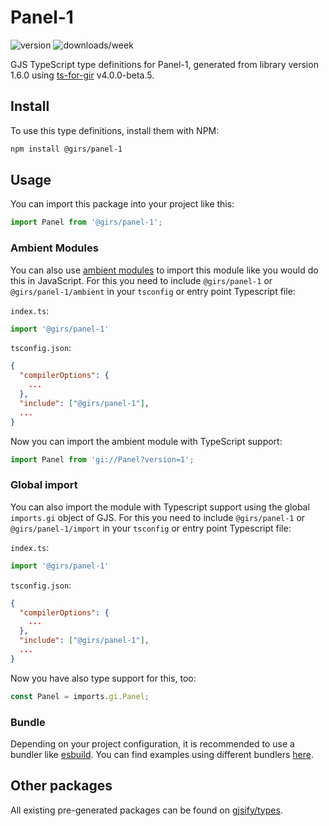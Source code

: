 
# Panel-1

![version](https://img.shields.io/npm/v/@girs/panel-1)
![downloads/week](https://img.shields.io/npm/dw/@girs/panel-1)


GJS TypeScript type definitions for Panel-1, generated from library version 1.6.0 using [ts-for-gir](https://github.com/gjsify/ts-for-gir) v4.0.0-beta.5.


## Install

To use this type definitions, install them with NPM:
```bash
npm install @girs/panel-1
```

## Usage

You can import this package into your project like this:
```ts
import Panel from '@girs/panel-1';
```

### Ambient Modules

You can also use [ambient modules](https://github.com/gjsify/ts-for-gir/tree/main/packages/cli#ambient-modules) to import this module like you would do this in JavaScript.
For this you need to include `@girs/panel-1` or `@girs/panel-1/ambient` in your `tsconfig` or entry point Typescript file:

`index.ts`:
```ts
import '@girs/panel-1'
```

`tsconfig.json`:
```json
{
  "compilerOptions": {
    ...
  },
  "include": ["@girs/panel-1"],
  ...
}
```

Now you can import the ambient module with TypeScript support: 

```ts
import Panel from 'gi://Panel?version=1';
```

### Global import

You can also import the module with Typescript support using the global `imports.gi` object of GJS.
For this you need to include `@girs/panel-1` or `@girs/panel-1/import` in your `tsconfig` or entry point Typescript file:

`index.ts`:
```ts
import '@girs/panel-1'
```

`tsconfig.json`:
```json
{
  "compilerOptions": {
    ...
  },
  "include": ["@girs/panel-1"],
  ...
}
```

Now you have also type support for this, too:

```ts
const Panel = imports.gi.Panel;
```

### Bundle

Depending on your project configuration, it is recommended to use a bundler like [esbuild](https://esbuild.github.io/). You can find examples using different bundlers [here](https://github.com/gjsify/ts-for-gir/tree/main/examples).

## Other packages

All existing pre-generated packages can be found on [gjsify/types](https://github.com/gjsify/types).

